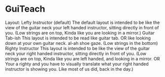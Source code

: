 # GuiTeach
Layout:
    Lefty Instructor (default)
        The default layout is intended to be like the view of the guitar neck your left handed instructor, sitting directly in front of you.
        (Low strings are on top, Kinda like you are looking in a mirror.)
    Guitar Tab-ish 
        This layout is intended to be read like guitar tab. OR like looking down at your own guitar neck. al-ah shoe gaze. (Low strings in the bottom)
    Righty Instructor
        This layout is intended to be like the view of the guitar neck your right handed instructor, sitting directly in front of you.
        (Low strings are on top, Kinda like you are left handed, and looking in a mirror. OR Your a righty and you have to visually translate what your right handed instructor is showing you. Like most of us did, back in the day.)

